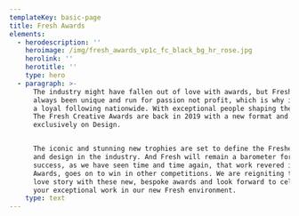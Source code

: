 ```yaml
---
templateKey: basic-page
title: Fresh Awards
elements:
  - herodescription: ''
    heroimage: /img/fresh_awards_vp1c_fc_black_bg_hr_rose.jpg
    herolink: ''
    herotitle: ''
    type: hero
  - paragraph: >-
      The industry might have fallen out of love with awards, but Fresh has
      always been unique and run for passion not profit, which is why it retains
      a loyal following nationwide. With exceptional people shaping the results,
      The Fresh Creative Awards are back in 2019 with a new format and focus
      exclusively on Design. 


      The iconic and stunning new trophies are set to define the Freshest ideas
      and design in the industry. And Fresh will remain a barometer for future
      success, as we have seen time and time again, that work revered in our
      Awards, goes on to win in other competitions. We are reigniting the Design
      love story with these new, bespoke awards and look forward to celebrating
      your exceptional work in our new Fresh environment.
    type: text
---
```


